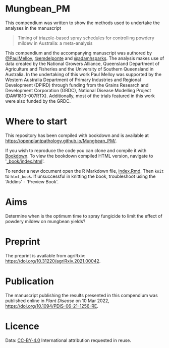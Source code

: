 # Mungbean_PM

This compendium was written to show the methods used to undertake the analyses in the manuscript

> Timing of triazole-based spray schedules for controlling powdery mildew in Australia: a meta-analysis

This compendium and the accompanying manuscript was authored by [\@PaulMelloy](https://www.github.com/PaulMelloy), [\@emdelponte](https://www.github.com/emdelponte) and [\@adamhsparks](https://www.github.com/adamhsparks).
The analysis makes use of data created by the National Growers Alliance, Queensland Department of Agriculture and Fisheries and the University of Southern Queensland in Australia.
In the undertaking of this work Paul Melloy was supported by the Western Australia Department of Primary Industries and Regional Development (DPIRD) through funding from the Grains Research and Development Corporation (GRDC), National Disease Modelling Project (DAW1810-007RTX).
Additionally, most of the trials featured in this work were also funded by the GRDC.

# Where to start

This repository has been compiled with bookdown and is available at <https://openplantpathology.github.io/Mungbean_PM/>.

If you wish to reproduce the code you can clone and compile it with [Bookdown](https://bookdown.org/yihui/bookdown/).
To view the bookdown compiled HTML version, navigate to '[\_book/index.html](_book/index.html)'.

To render a new document open the R Markdown file, [index.Rmd](index.Rmd).
Then `knit` to `html_book`.
If unsuccessful in knitting the book, troubleshoot using the 'Addins' - 'Preview Book'.

# Aims

Determine when is the optimum time to spray fungicide to limit the effect of powdery mildew on mungbean yields?

# Preprint

The preprint is available from agriRxiv: <https://doi.org/10.31220/agriRxiv.2021.00042>.

# Publication

The manuscript publishing the results presented in this compendium was published online in *Plant Disease* on 10 Mar 2022, <https://doi.org/10.1094/PDIS-06-21-1256-RE>.

# Licence

Data: [CC-BY-4.0](http://creativecommons.org/licenses/by/4.0/legalcode) International attribution requested in reuse.
